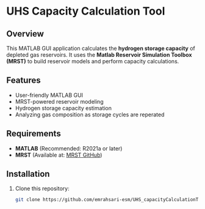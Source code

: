 # UHS Capacity Calculation Tool

## Overview
This MATLAB GUI application calculates the **hydrogen storage capacity** of depleted gas reservoirs. It uses the **Matlab Reservoir Simulation Toolbox (MRST)** to build reservoir models and perform capacity calculations.

## Features
- User-friendly MATLAB GUI
- MRST-powered reservoir modeling
- Hydrogen storage capacity estimation
- Analyzing gas composition as storage cycles are reperated 

## Requirements
- **MATLAB** (Recommended: R2021a or later)
- **MRST** (Available at: [MRST GitHub](https://github.com/SINTEF-AppliedCompSci/MRST))

## Installation
1. Clone this repository:
   ```sh
   git clone https://github.com/emrahsari-esm/UHS_capacityCalculationTool
